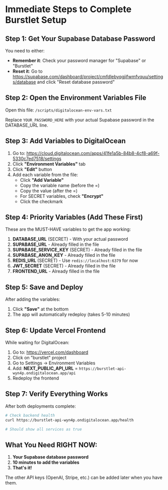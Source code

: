 # Immediate Steps to Complete Burstlet Setup

## Step 1: Get Your Supabase Database Password

You need to either:
- **Remember it**: Check your password manager for "Supabase" or "Burstlet"
- **Reset it**: Go to https://supabase.com/dashboard/project/cmfdlebyqgjifwmfvquu/settings/database and click "Reset database password"

## Step 2: Open the Environment Variables File

Open this file: `/scripts/digitalocean-env-vars.txt`

Replace `YOUR_PASSWORD_HERE` with your actual Supabase password in the DATABASE_URL line.

## Step 3: Add Variables to DigitalOcean

1. Go to: https://cloud.digitalocean.com/apps/41fe1a5b-84b8-4cf8-a69f-5330c7ed7518/settings
2. Click **"Environment Variables"** tab
3. Click **"Edit"** button
4. Add each variable from the file:
   - Click **"Add Variable"**
   - Copy the variable name (before the =)
   - Copy the value (after the =)
   - For SECRET variables, check **"Encrypt"**
   - Click the checkmark

## Step 4: Priority Variables (Add These First)

These are the MUST-HAVE variables to get the app working:

1. **DATABASE_URL** (SECRET) - With your actual password
2. **SUPABASE_URL** - Already filled in the file
3. **SUPABASE_SERVICE_KEY** (SECRET) - Already filled in the file
4. **SUPABASE_ANON_KEY** - Already filled in the file
5. **REDIS_URL** (SECRET) - Use `redis://localhost:6379` for now
6. **JWT_SECRET** (SECRET) - Already filled in the file
7. **FRONTEND_URL** - Already filled in the file

## Step 5: Save and Deploy

After adding the variables:
1. Click **"Save"** at the bottom
2. The app will automatically redeploy (takes 5-10 minutes)

## Step 6: Update Vercel Frontend

While waiting for DigitalOcean:
1. Go to: https://vercel.com/dashboard
2. Click on "burstlet" project
3. Go to Settings → Environment Variables
4. Add: **NEXT_PUBLIC_API_URL** = `https://burstlet-api-wyn4p.ondigitalocean.app/api`
5. Redeploy the frontend

## Step 7: Verify Everything Works

After both deployments complete:
```bash
# Check backend health
curl https://burstlet-api-wyn4p.ondigitalocean.app/health

# Should show all services as true
```

## What You Need RIGHT NOW:

1. **Your Supabase database password**
2. **10 minutes to add the variables**
3. **That's it!**

The other API keys (OpenAI, Stripe, etc.) can be added later when you have them.